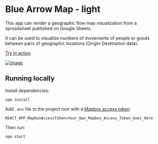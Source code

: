 # Blue Arrow Map - light

This app can render a geographic flow map visualization from a spreadsheet published on Google Sheets.

It can be used to visualize numbers of movements of people or goods between pairs of geographic locations
(Origin-Destination data).



[Try in action](https://blue-arrow-map-light.netlify.com/)

[![image](https://user-images.githubusercontent.com/351828/50651937-31146d00-0f85-11e9-88b2-b18ec6e4553f.png)](https://blue-arrow-map-light.netlify.com/1zNbTBLInPOBcCwCDdoSdnnUDdOfDyStFdhPC6nJmBl8)


## Running locally

Install dependencies:

    npm install

Add `.env` file to the project root with a [Mapbox access token](https://www.mapbox.com/help/define-access-token/):

    REACT_APP_MapboxAccessToken=Your_Own_Mapbox_Access_Token_Goes_Here

Then run:

    npm start
